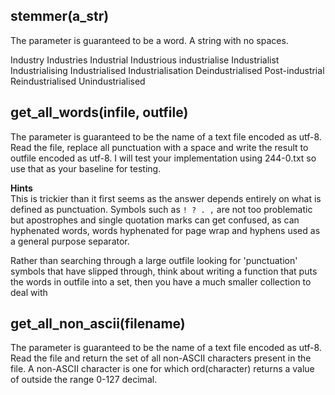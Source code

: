 ## stemmer(a_str)

The parameter is guaranteed to be a word. A string with no spaces.

Industry Industries Industrial Industrious industrialise Industrialist Industrialising Industrialised
Industrialisation Deindustrialised Post-industrial Reindustrialised Unindustrialised

## get_all_words(infile, outfile)

The parameter is guaranteed to be the name of a text file encoded as utf-8. Read the file, replace all
punctuation with a space and write the result to outfile encoded as utf-8. I will test your implementation
using 244-0.txt so use that as your baseline for testing.

**Hints**\
This is trickier than it first seems as the answer depends entirely on what is defined as punctuation.
Symbols such as `! ? . ,` are not too problematic but apostrophes and single quotation marks can get
confused, as can hyphenated words, words hyphenated for page wrap and hyphens used as a general purpose
separator.

Rather than searching through a large outfile looking for 'punctuation' symbols that have slipped through,
think about writing a function that puts the words in outfile into a set, then you have a much smaller
collection to deal with

## get_all_non_ascii(filename)

The parameter is guaranteed to be the name of a text file encoded as utf-8. Read the file and return the set
of all non-ASCII characters present in the file. A non-ASCII character is one for which ord(character)
returns a value of outside the range 0-127 decimal.
